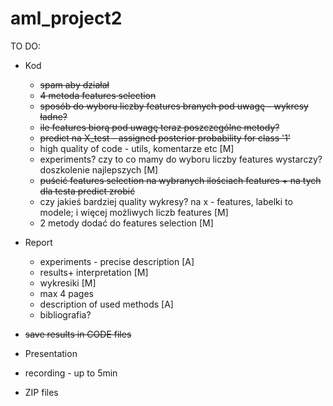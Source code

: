 # aml_project2


TO DO:

* Kod
  - ~~spam aby działał~~
  - ~~4 metoda features selection~~
  - ~~sposób do wyboru liczby features branych pod uwagę - wykresy ładne?~~ 
  - ~~ile features biorą pod uwagę teraz poszczególne metody?~~
  - ~~predict na X_test - assigned posterior probability for class '1'~~
  - high quality of code - utils, komentarze etc [M]
  - experiments? czy to co mamy do wyboru liczby features wystarczy? doszkolenie najlepszych [M]
  - ~~puścić features selection na wybranych ilościach features + na tych dla testa predict zrobić~~
  - czy jakieś bardziej quality wykresy? na x - features, labelki to modele; i więcej możliwych liczb features [M]
  - 2 metody dodać do features selection [M]
 
* Report
  - experiments - precise description [A]
  - results+ interpretation [M]
  - wykresiki [M]
  - max 4 pages
  - description of used methods [A]
  - bibliografia?

* ~~save results in CODE files~~
* Presentation
* recording - up to 5min
* ZIP files
